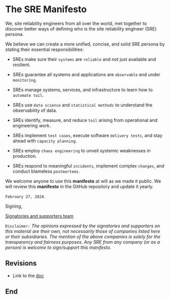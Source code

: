 # The SRE Manifesto

We, site reliability engineers from all over the world, met together to discover better ways of defining who is the site reliability engineer (SRE) persona.

We believe we can create a more unified, concise, and solid SRE persona by stating their essential responsibilities:

* SREs make sure their `systems` are `reliable` and not just available and resilient.

* SREs guarantee all systems and applications are `observable` and under `monitoring`.

* SREs manage systems, services, and infrastructure to learn how to `automate toil`.

* SREs use `data science` and `statistical methods` to understand the observability of data.

* SREs identify, measure, and reduce `toil` arising from operational and engineering work.

* SREs implement `test cases`, execute software `delivery tests`, and stay ahead with `capacity planning`.

* SREs employ `chaos engineering` to unveil systemic weaknesses in production.

* SREs respond to meaningful `incidents`, implement complex `changes`, and conduct blameless `postmortems`.

We welcome anyone to use this **manifesto** at will as we made it public. We will review this **manifesto** in the GitHub repository and update it yearly.

`February 27, 2024`.

Signing,

[Signatories and supporters team](./supporters.md)

`Disclaimer:` _The opinions expressed by the signatories and supporters on this material are their own, not necessarily those of companies listed here or their subsidiaries. The mention of the above companies is solely for the transparency and fairness purposes. Any SRE from any company (or as a person) is welcome to sign/support this manifesto._

## Revisions

* Link to the [doc](./revisions.md)

## End
